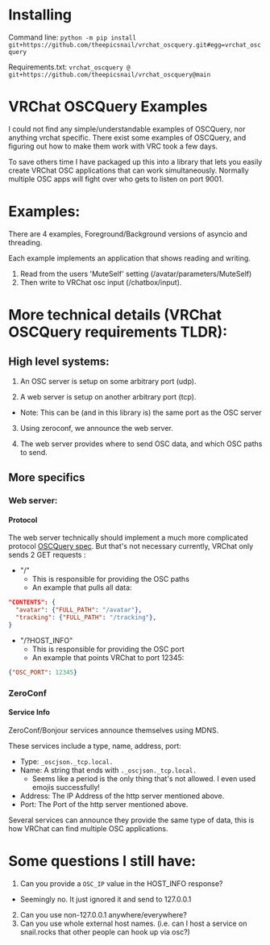# Installing

Command line:
`python -m pip install git+https://github.com/theepicsnail/vrchat_oscquery.git#egg=vrchat_oscquery`

Requirements.txt:
`vrchat_oscquery @ git+https://github.com/theepicsnail/vrchat_oscquery@main`


# VRChat OSCQuery Examples
I could not find any simple/understandable examples of OSCQuery, nor anything
vrchat specific. There exist some examples of OSCQuery, and figuring out how to
make them work with VRC took a few days.

To save others time I have packaged up this into a library that lets you easily
create VRChat OSC applications that can work simultaneously. Normally multiple
OSC apps will fight over who gets to listen on port 9001.

# Examples:

There are 4 examples, Foreground/Background versions of asyncio and threading.

Each example implements an application that shows reading and writing. 

1. Read from the users 'MuteSelf' setting (/avatar/parameters/MuteSelf)
2. Then write to VRChat osc input (/chatbox/input).

# More technical details (VRChat OSCQuery requirements TLDR):

## High level systems:

1. An OSC server is setup on some arbitrary port (udp).

2. A web server is setup on another arbitrary port (tcp).

  * Note: This can be (and in this library is) the same port as the OSC server

3. Using zeroconf, we announce the web server.

4. The web server provides where to send OSC data, and which OSC paths to send.

## More specifics

### Web server:

#### Protocol
The web server technically should implement a much more complicated protocol 
[OSCQuery spec](https://github.com/Vidvox/OSCQueryProposal). But that's not
necessary currently, VRChat only sends 2 GET requests :

* "/"
  * This is responsible for providing the OSC paths
  * An example that pulls all data:
```json
"CONTENTS": {
  "avatar": {"FULL_PATH": "/avatar"},
  "tracking": {"FULL_PATH": "/tracking"},
}
```
* "/?HOST_INFO"
  * This is responsible for providing the OSC port
  * An example that points VRChat to port 12345:
```json
{"OSC_PORT": 12345}
```

### ZeroConf

#### Service Info

ZeroConf/Bonjour services announce themselves using MDNS.

These services include a type, name, address, port:

* Type: `_oscjson._tcp.local.`
* Name: A string that ends with `._oscjson._tcp.local.`
  * Seems like a period is the only thing that's not allowed. I even used emojis successfully!
* Address: The IP Address of the http server mentioned above.
* Port: The Port of the http server mentioned above.

Several services can announce they provide the same type of data, this is how VRChat can find multiple OSC applications.


# Some questions I still have:

1. Can you provide a `OSC_IP` value in the HOST_INFO response?
  * Seemingly no. It just ignored it and send to 127.0.0.1
2. Can you use non-127.0.0.1 anywhere/everywhere?
4. Can you use whole external host names. (i.e. can I host a service on snail.rocks that other people can hook up via osc?)


